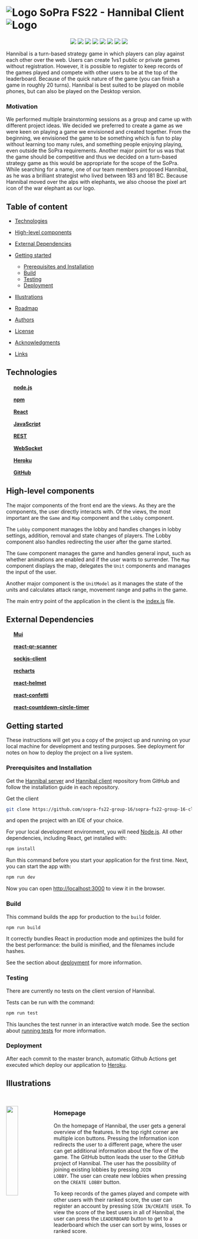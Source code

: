 # ![Logo](https://github.com/sopra-fs22-group-16/sopra-fs22-group-16-client/blob/ReadMe-media/images/logo/war_elephant_purple.png) SoPra FS22 - Hannibal Client ![Logo](https://github.com/sopra-fs22-group-16/sopra-fs22-group-16-client/blob/ReadMe-media/images/logo/war_elephant_purple_left.png)

<p align="center">
	<img src="https://img.shields.io/github/issues-raw/sopra-fs22-group-16/sopra-fs22-group-16-client"/>
	<img src="https://img.shields.io/github/milestones/progress/sopra-fs22-group-16/sopra-fs22-group-16-client/2"/>
	<img src="https://img.shields.io/github/milestones/progress/sopra-fs22-group-16/sopra-fs22-group-16-client/3"/>
	<img src="https://img.shields.io/github/milestones/progress/sopra-fs22-group-16/sopra-fs22-group-16-client/4"/>
	<img src="https://sonarcloud.io/api/project_badges/measure?project=sopra-fs22-group-16_sopra-fs22-hannibal-client&metric=bugs"/>
	<img src="https://sonarcloud.io/api/project_badges/measure?project=sopra-fs22-group-16_sopra-fs22-hannibal-client&metric=vulnerabilities"/>
	<img src="https://sonarcloud.io/api/project_badges/measure?project=sopra-fs22-group-16_sopra-fs22-hannibal-client&metric=code_smells"/>
	<img src="https://img.shields.io/github/license/sopra-fs22-group-16/sopra-fs22-group-16-client"/>
</p>

Hannibal is a turn-based strategy game in which players can play against each other over the web. Users can create 1vs1 public or private games without registration. However, it is possible to register to keep records of the games played and compete with other users to be at the top of the leaderboard. Because of the quick nature of the game (you can finish a game in roughly 20 turns). Hannibal is best suited to be played on mobile phones, but can also be played on the Desktop version.  

### Motivation
We performed multiple brainstorming sessions as a group and came up with different project ideas. We decided we preferred to create a game as we were keen on playing a game we envisioned and created together. From the beginning, we envisioned the game to be something which is fun to play without learning too many rules, and something people enjoying playing, even outside the SoPra requirements. Another major point for us was that the game should be competitive and thus we decided on a turn-based strategy game as this would be appropriate for the scope of the SoPra. While searching for a name, one of our team members proposed Hannibal, as he was a brilliant strategist who lived between 183 and 181 BC. Because Hannibal moved over the alps with elephants, we also choose the pixel art icon of the war elephant as our logo.


## Table of content

- [Technologies](#technologies)
- [High-level components](#high-level-components)
- [External Dependencies](#external-dependencies)
- [Getting started](#getting-started)
    - [Prerequisites and Installation](#prerequisites-and-installation)
	- [Build](#build)
	- [Testing](#testing)
	- [Deployment](#deployment)

- [Illustrations](#illustrations)
- [Roadmap](#roadmap)
- [Authors](#authors)
- [License](#license)
- [Acknowledgments](#acknowledgments)
- [Links](#links)

## Technologies

<img src="https://github.com/get-icon/geticon/blob/master/icons/nodejs-icon.svg" width="16" height="16" />   [**node.js**](https://www.npmjs.com) 	

<img src="https://github.com/get-icon/geticon/blob/master/icons/npm.svg" width="16" height="16" />   [**npm**](https://www.npmjs.com) 	

<img src="https://upload.wikimedia.org/wikipedia/commons/4/47/React.svg" width="16" height="16" />   [**React**](https://reactjs.org/) 	

<img src="https://upload.wikimedia.org/wikipedia/commons/9/99/Unofficial_JavaScript_logo_2.svg" width="16" height="16" /> [**JavaScript**](https://www.javascript.com/)	

<img src="https://user-images.githubusercontent.com/91155454/170842503-3a531289-1afc-4b9c-87c1-cc120d9229ce.svg" style='visibility:hidden;' width="16" height="16" /> [**REST**](https://en.wikipedia.org/wiki/Representational_state_transfer) 

<img src="https://user-images.githubusercontent.com/91155454/170843632-39007803-3026-4e48-bb78-93836a3ea771.png" style='visibility:hidden;' width="16" height="16" /> [**WebSocket**](https://en.wikipedia.org/wiki/WebSocket)

<img src="https://github.com/get-icon/geticon/blob/master/icons/heroku-icon.svg" width="16" height="16" /> [**Heroku**](https://www.heroku.com/)		

<img src="https://github.com/get-icon/geticon/blob/master/icons/github-icon.svg" width="16" height="16" /> [**GitHub**](https://github.com/)	

## High-level components

The major components of the front end are the views. As they are the components, the user directly interacts with. Of the views, the most important are the `Game` and `Map` component and the `Lobby` component.

The `Lobby` component manages the lobby and handles changes in lobby settings, addition, removal and state changes of players. The Lobby component also handles redirecting the user after the game started.

The `Game` component manages the game and handles general input, such as whether animations are enabled and if the user wants to surrender. The `Map` component displays the map, delegates the `Unit` components and manages the input of the user.

Another major component is the `UnitModel` as it manages the state of the units and calculates attack range, movement range and paths in the game.

The main entry point of the application in the client is the [index.js](https://github.com/sopra-fs22-group-16/sopra-fs22-group-16-client/blob/master/src/index.js) file.

## External Dependencies

<img src="https://github.com/get-icon/geticon/blob/master/icons/material-ui.svg" width="16" height="16" /> [**Mui**](https://mui.com/)		

<img src="https://user-images.githubusercontent.com/91155454/170842620-fd6f8352-6f42-41c2-b35a-6c7157cc2727.svg" width="16" height="16" /> [**react-qr-scanner**](https://www.npmjs.com/package/react-qr-scanner)

<img src="https://user-images.githubusercontent.com/91155454/170842854-9efaadbf-2d09-49c7-a738-d19fe8f9a257.png" width="16" height="16" /> [**sockjs-client**](https://www.npmjs.com/package/sockjs-client)	

<img src="https://avatars.githubusercontent.com/u/13690587?s=200&v=4" width="16" height="16" /> [**recharts**](https://github.com/recharts/recharts)	

<img src="https://avatars.githubusercontent.com/u/1261928?s=200&v=4" width="16" height="16" /> [**react-helmet**](https://github.com/nfl/react-helmet)	

<img src="https://avatars.githubusercontent.com/u/297461?v=4" width="16" height="16" /> [**react-confetti**](https://github.com/alampros/react-confetti)	

<img src="https://avatars.githubusercontent.com/u/10707142?v=4" width="16" height="16" /> [**react-countdown-circle-timer**](https://github.com/vydimitrov/react-countdown-circle-timer)	

## Getting started
<p>
These instructions will get you a copy of the project up and running on your local machine for development and testing purposes. See deployment for notes on how to deploy the project on a live system.
</p>

### Prerequisites and Installation
Get the [Hannibal server](https://github.com/sopra-fs22-group-16/sopra-fs22-group-16-server) and [Hannibal client](https://github.com/sopra-fs22-group-16/sopra-fs22-group-16-client) repository from GitHub and follow the installation guide in each repository.

Get the client

```bash
git clone https://github.com/sopra-fs22-group-16/sopra-fs22-group-16-client.git
```

and open the project with an IDE of your choice.

For your local development environment, you will need [Node.js](https://nodejs.org). All other dependencies, including React, get installed with:

```bash
npm install
```

Run this command before you start your application for the first time. Next, you can start the app with:

```bash
npm run dev
```

Now you can open [http://localhost:3000](http://localhost:3000) to view it in the browser.

### Build
This command builds the app for production to the `build` folder.
```bash
npm run build
```
It correctly bundles React in production mode and optimizes the build for the best performance: the build is minified, and the filenames include hashes.<br>

See the section about [deployment](https://facebook.github.io/create-react-app/docs/deployment) for more information.

### Testing
There are currently no tests on the client version of Hannibal.

Tests can be run with the command:  
```bash
npm run test
```

This launches the test runner in an interactive watch mode. 
See the section about [running tests](https://facebook.github.io/create-react-app/docs/running-tests) for more information.


### Deployment
After each commit to the master branch, automatic Github Actions get executed which deploy our application to [Heroku](https://www.heroku.com/).

## Illustrations

<br clear="both"/>

<p>

<img align="left" width="25%" src="https://github.com/sopra-fs22-group-16/sopra-fs22-group-16-client/blob/ReadMe-media/images/Illustrations/Homepage.png">
	
	
### Homepage

On the homepage of Hannibal, the user gets a general overview of the features. In the top right corner are multiple icon buttons. Pressing the Information icon redirects the user to a different page, where the user can get additional information about the flow of the game. The GitHub button leads the user to the GitHub project of Hannibal. The user has the possibility of joining existing lobbies by pressing <code>JOIN LOBBY</code>. The user can create new lobbies when pressing on the <code>CREATE LOBBY</code> button.

To keep records of the games played and compete with other users with their ranked score, the user can register an account by pressing <code>SIGN IN/CREATE USER</code>. To view the score of the best users in all of Hannibal, the user can press the <code>LEADERBOARD</code> button to get to a leaderboard which the user can sort by wins, losses or ranked score.

</p>	
	
<br clear="both"/>

<br>

<br>

<p>

<img align="left" width="25%" src="https://github.com/sopra-fs22-group-16/sopra-fs22-group-16-client/blob/ReadMe-media/images/Illustrations/CreateLobby.png">

<img align="right" width="25%" src="https://github.com/sopra-fs22-group-16/sopra-fs22-group-16-client/blob/ReadMe-media/images/Illustrations/PublicLobbies.png">

### Creating and joining a lobby

After pressing <code>CREATE LOBBY</code> the user is presented with a form where he can specify the name, the type and the visibility of the lobby. In game of type Ranked, the registered users compete against each other and in the end the wins, losses and ranked score get updated. With the option visibility, the user can decide if the lobby gets added to the list of public lobbies. 


After pressing <code>JOIN LOBBY</code> the user is presented with a list of public lobbies. The name, type, number of players and type of the lobby is indicated. The user can join the lobby if the user is eligible for the lobby by pressing on it.
	
If the user wants to join a specifig lobby, they can press <code>JOIN A LOBBY BY CODE</code>.
	
Additionally, the user can return to the home screen by pressing <code>RETURN HOME</code>.
	
</p>
	
<br clear="right"/>

<br>

<p>

<img align="left" width="25%" src="https://github.com/sopra-fs22-group-16/sopra-fs22-group-16-client/blob/ReadMe-media/images/Illustrations/JoinLobbyByCode.png">

<img align="right" width="25%" src="https://github.com/sopra-fs22-group-16/sopra-fs22-group-16-client/blob/ReadMe-media/images/Illustrations/JoinLobbyByQRCode.png">

### Joining a lobby by code
	
After pressing <code>JOIN A LOBBY BY CODE</code> the user gets presented with an inputfield where, the user can input a lobbycode. The user can validate the code by pressing <code>VALIDATE CODE</code>. 

Additianally, the user can press <code>Join using a QR code instead</code> to get the possibility to join a lobby by scanning a QR code.

The user can return to the list of public lobbies or the homepage by using the two buttons below.
	
</p>
	
<br clear="right"/>

<br>

<p>

<img align="left"  width="25%" src="https://github.com/sopra-fs22-group-16/sopra-fs22-group-16-client/blob/ReadMe-media/images/Illustrations/Lobby.png">

### Lobby
	
In the lobby, the user can see the current settings of the lobby. This includes the name (NAME), the visibility (ACCESS), the type (TYPE), the number of players and respectively the maximal number of players (PLAYERS) and the number of ready players (READY). Below the lobby information is a table with the players currently in the lobby. The name of the play, the team and ready status is stated in each table row. The user can change his name by selecting the input field and then pressing the yellow button on the left of it. The user can change his ready status by clicking on the checkbox in the user's row.

The host of the lobby has access to three additional views. He can access them via the blue links above the lobby information and below the player table. With the above link, he has the possibility of changing the lobby settings. The link below the player's table allows the host to see the invitation code or the QR code.
	
</p>
	
<br clear="both"/>
<br>

<p>

<img align="left"  width="25%" src="https://github.com/sopra-fs22-group-16/sopra-fs22-group-16-client/blob/ReadMe-media/images/Illustrations/StartOfGame.png">

<img align="right"  width="25%" src="https://github.com/sopra-fs22-group-16/sopra-fs22-group-16-client/blob/ReadMe-media/images/Illustrations/game.png">

### Game
	
In the game, at the start of each turn, the turn number and the name of the player whose name it is gets shown. After holding for a certain amount of time, the pop up vanishes. The user can then see the map. If it is the turn of the player, the units are marked. Animations can be disabled by clicking the button in the top left corner. The user can surrender by pressing the flag in the bottom left corner. The user can select a unit by clicking on it.
	
</p>
	
<br clear="both"/>

<br>

<p>

<img align="left"  width="25%" src="https://github.com/sopra-fs22-group-16/sopra-fs22-group-16-client/blob/ReadMe-media/images/Illustrations/MovementAndAttackRange.png">

<img align="right"  width="25%" src="https://github.com/sopra-fs22-group-16/sopra-fs22-group-16-client/blob/ReadMe-media/images/Illustrations/attack.png">

After the user selected a unit, the movement range is shown with the striped tile. The full attack range is shown with the framed tiles. If a hostile unit is inside the attack or movement range, the indicator below is colored red. The user can select a hostile unit in attack range and the estimated damage exchange is displayed in a pop up above the hostile unit. A dropdown shows where the user can select the actions to perform. There are further ways to perform actions with more precision. Please refer to the [info page of Hannibal](https://sopra-fs22-group-16-client.herokuapp.com/info) for more information.
	
</p>
	
<br clear="both"/>
<br>

<p>

<img align="left"  width="25%" src="https://github.com/sopra-fs22-group-16/sopra-fs22-group-16-client/blob/ReadMe-media/images/Illustrations/Victory.png">

<img align="right"  width="25%" src="https://github.com/sopra-fs22-group-16/sopra-fs22-group-16-client/blob/ReadMe-media/images/Illustrations/Defeat.png">

### End of game
	
After all units of a player got destroyed or one player surrendered, the victory or defeat view gets shown. The name of the user who won gets named again, and the winner gets showered in confetti. The user has the possibility to look at statistics about the game by pressing <code>STATISTICS</code>. If the user wants to play again, <code>PLAY AGAIN</code> leads the user back to the lobby, where the user can get ready again. If the user doesn’t want to play again, <code>RETURN HOME</code>, returns the user back to the home screen, and the user leaves the lobby automatically. 

</p>
	
<br clear="both"/>
<br>

<img align="left"  width="25%" src="https://github.com/sopra-fs22-group-16/sopra-fs22-group-16-client/blob/ReadMe-media/images/Illustrations/statisticsKPT.png">

<img align="right"  width="25%" src="https://github.com/sopra-fs22-group-16/sopra-fs22-group-16-client/blob/ReadMe-media/images/Illustrations/statisticsUPT.png">

### Statistics

To learn from the game the users just played, they can look at two different graphs. In units per turn the user can see the number of unit each player had in each turn. In kills per turn the player sees the number of kills performed by each player in each turn. Like in the victory and defeat view the user can either play again with <code>PLAY AGAIN</code> or return back to the home screen with <code>RETURN HOME</code>.

</p>
	
<br clear="both"/>
<br>

## Roadmap

<p align="center">
<img align="center" src="https://github.com/sopra-fs22-group-16/sopra-fs22-group-16-client/blob/ReadMe-media/images/Illustrations/Hannibalroadmap.png" width="50%"/>
</p>

## Authors

* **Luis Torrejón Machado**  - [luis-tm](https://github.com/luis-tm)
* **Paul Luley**  - [paolovic](https://github.com/paolovic)
* **Maria Korobeynikova** - [mkorob](https://github.com/mkorob)
* **Hilal Çomak** - [hilalcomak](https://github.com/hilalcomak)
* **Alessio Brazerol** - [apple00juice](https://github.com/apple00juice)

## License
This project is licensed under [GPLv3](https://www.gnu.org/licenses/gpl-3.0.en.html), which guarantees end users the freedoms to run, study, share and modify the software.

## Acknowledgments
* This project is based on the [SoPra FS22 - Client Template](https://github.com/HASEL-UZH/sopra-fs22-template-client)
* Thanks to **Melih Catal** - [melihcatal](https://github.com/melihcatal) who supported us as a Tutor and Scrum Master during this project.

## Links
* [Hannibal Client Website](https://sopra-fs22-group-16-client.herokuapp.com/)
* [Hannibal Server Website](https://sopra-fs22-group-16-server.herokuapp.com/)
* [SonarCloud](https://sonarcloud.io/organizations/sopra-fs22-group-16/projects)
* [Issue tracker](https://github.com/sopra-fs22-group-16/sopra-fs22-group-16-client/issues)
